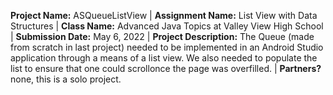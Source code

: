 **Project Name:** ASQueueListView | **Assignment Name:** List View with Data Structures | **Class Name:** Advanced Java Topics at Valley View High School | **Submission Date:** May 6, 2022 | **Project Description:** The Queue (made from scratch in last project) needed to be implemented in an Android Studio application through a means of a list view. We also needed to populate the list to ensure that one could scrollonce the page was overfilled. | **Partners?** none, this is a solo project.
